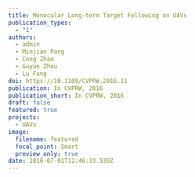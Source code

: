 ```yaml
---
title: Monocular Long-term Target Following on UAVs
publication_types:
  - "1"
authors:
  - admin
  - Minjian Pang
  - Cong Zhao
  - Guyue Zhou
  - Lu Fang
doi: https://10.1109/CVPRW.2016.11
publication: In CVPRW, 2016
publication_short: In CVPRW, 2016
draft: false
featured: true
projects:
  - UAVs
image:
  filename: featured
  focal_point: Smart
  preview_only: true
date: 2016-07-01T12:46:33.539Z
---
```

